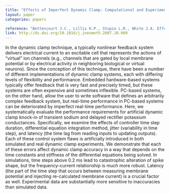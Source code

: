 ```yaml
---
title: "Effects of Imperfect Dynamic Clamp: Computational and Experimental Results"
layout: paper
categories: papers

reference: "Bettencourt J.C., Lillis K.P., Stupin L.R., White J.A. Effects of imperfect dynamic clamp: Computational and experimental results (2008) Journal of Neuroscience Methods, 169 (2): 282-289."
link: http://dx.doi.org/10.1016/j.jneumeth.2007.10.009
---
```


In the dynamic clamp technique, a typically nonlinear feedback system delivers electrical current to an excitable cell that represents the actions of “virtual” ion channels (e.g., channels that are gated by local membrane potential or by electrical activity in neighboring biological or virtual neurons). Since the conception of this technique, there have been a number of different implementations of dynamic clamp systems, each with differing levels of flexibility and performance. Embedded hardware-based systems typically offer feedback that is very fast and precisely timed, but these systems are often expensive and sometimes inflexible. PC-based systems, on the other hand, allow the user to write software that defines an arbitrarily complex feedback system, but real-time performance in PC-based systems can be deteriorated by imperfect real-time performance. Here, we systematically evaluate the performance requirements for artificial dynamic clamp knock-in of transient sodium and delayed rectifier potassium conductances. Specifically, we examine the effects of controller time step duration, differential equation integration method, jitter (variability in time step), and latency (the time lag from reading inputs to updating outputs). Each of these control system flaws is artificially introduced in both simulated and real dynamic clamp experiments. We demonstrate that each of these errors affect dynamic clamp accuracy in a way that depends on the time constants and stiffness of the differential equations being solved. In simulations, time steps above 0.2 ms lead to catastrophic alteration of spike shape, but the frequency–current relationship is much more robust. Latency (the part of the time step that occurs between measuring membrane potential and injecting re-calculated membrane current) is a crucial factor as well. Experimental data are substantially more sensitive to inaccuracies than simulated data.
